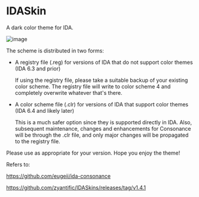 IDASkin
=============

A dark color theme for IDA.


![image](https://raw.githubusercontent.com/zyantific/IDASkins/master/skin/idadark-unis/preview.png)

The scheme is distributed in two forms:

  + A registry file (.reg) for versions of IDA that do not support color themes (IDA 6.3 and prior)

    If using the registry file, please take a suitable backup of your existing color scheme.
    The registry file will write to color scheme 4 and completely overwrite whatever that's there.

  + A color scheme file (.clr) for versions of IDA that support color themes (IDA 6.4 and likely later)

    This is a much safer option since they is supported directly in IDA. Also, subsequent maintenance,
    changes and enhancements for Consonance will be through the .clr file, and only major changes will 
    be propagated to the registry file.

Please use as appropriate for your version. Hope you enjoy the theme!

Refers to:

https://github.com/eugeii/ida-consonance

https://github.com/zyantific/IDASkins/releases/tag/v1.4.1
